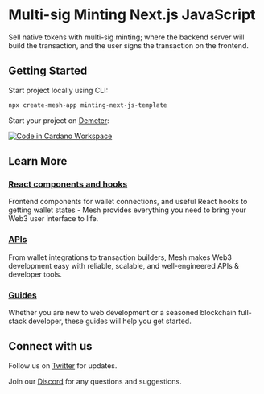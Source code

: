 # Multi-sig Minting Next.js JavaScript

Sell native tokens with multi-sig minting; where the backend server will build the transaction, and the user signs the transaction on the frontend.

## Getting Started

Start project locally using CLI:

```bash
npx create-mesh-app minting-next-js-template
```

Start your project on [Demeter](https://demeter.run/):

[![Code in Cardano Workspace](https://demeter.run/code/badge.svg)](https://demeter.run/code?repository=https://github.com/MartifyLabs/minting-next-js-template.git&template=typescript)

## Learn More

### [React components and hooks](https://mesh.martify.io/react)

Frontend components for wallet connections, and useful React hooks to getting wallet states - Mesh provides everything you need to bring your Web3 user interface to life.

### [APIs](https://mesh.martify.io/apis)

From wallet integrations to transaction builders, Mesh makes Web3 development easy with reliable, scalable, and well-engineered APIs & developer tools.

### [Guides](https://mesh.martify.io/guides)

Whether you are new to web development or a seasoned blockchain full-stack developer, these guides will help you get started.

## Connect with us

Follow us on [Twitter](https://twitter.com/MartifyLabs) for updates.

Join our [Discord](https://discord.gg/Z6AH9dahdH) for any questions and suggestions.
